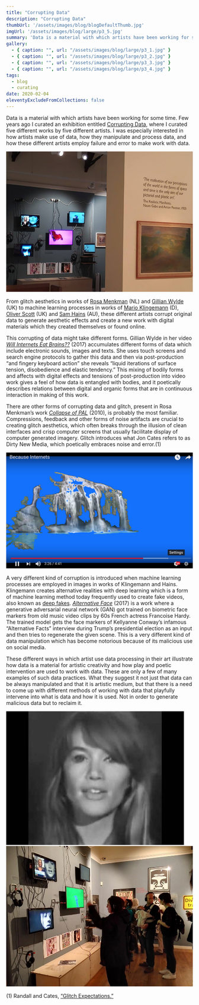 ```yaml
---
title: "Corrupting Data"
description: "Corrupting Data"
thumbUrl: '/assets/images/blog/blogDefaultThumb.jpg'
imgUrl: '/assets/images/blog/large/p3_5.jpg'
summary: 'Data is a material with which artists have been working for some time. Few years ago I curated an exhibition entitled Corrupting Data where I curated five different works by five different artists. I was especially interested in how artists make use of data, how they manipulate and process data, and how these different artists employ failure and error to make work with data.'
gallery:
  - { caption: "", url: "/assets/images/blog/large/p3_1.jpg" }
  - { caption: "", url: "/assets/images/blog/large/p3_2.jpg" }
  - { caption: "", url: "/assets/images/blog/large/p3_3.jpg" }
  - { caption: "", url: "/assets/images/blog/large/p3_4.jpg" }
tags:
  - blog
  - curating
date: 2020-02-04
eleventyExcludeFromCollections: false
---
```



Data is a material with which artists have been working for some time. Few years ago I curated an exhibition entitled [Corrupting Data](https://crptngdata.tumblr.com/), where I curated five different works by five different artists. I was especially interested in how artists make use of data, how they manipulate and process data, and how these different artists employ failure and error to make work with data.

<div class="columnImage">
  <img src="/assets/images/blog/large/p3_1.jpg"/>
  <div class="photoCreditNew"></div>
</div>

From glitch aesthetics in works of [Rosa Menkman](https://en.wikipedia.org/wiki/Rosa_Menkman) (NL) and [Gillian Wylde](https://www.falmouth.ac.uk/staff/gillian-wylde) (UK) to machine learning processes in works of [Mario Klingemann](https://en.wikipedia.org/wiki/Mario_Klingemann) (D), [Oliver Scott](http://cat.koept.net/) (UK) and [Sam Hains](http://samhains.com/) (AU), these different artists corrupt original data to generate aesthetic effects and create a new work with digital materials which they created themselves or found online.

This corrupting of data might take different forms. Gillian Wylde in her video [*Will Internets Eat Brains??*](https://www.youtube.com/watch?v=lPJBzBm7YMo) (2017) accumulates different forms of data which include electronic sounds, images and texts. She uses touch screens and search engine protocols to gather this data and then via post-production “and fingery keyboard action” she reveals “liquid iterations of surface tension, disobedience and elastic tendency.” This mixing of bodily forms and affects with digital effects and tensions of post-production into video work gives a feel of how data is entangled with bodies, and it poetically describes relations between digital and organic forms that are in continuous interaction in making of this work. 

There are other forms of corrupting data and glitch, present in Rosa Menkman’s work [*Collapse of PAL*](https://www.youtube.com/watch?v=5-XVkI1z1m8) (2010), is probably the most familiar. Compressions, feedback and other forms of noise artifacts are crucial to creating glitch aesthetics, which often breaks through the illusion of clean interfaces and crisp computer screens that usually facilitate display of computer generated imagery. Glitch introduces what Jon Cates refers to as Dirty New Media, which poetically embraces noise and error.(1)

<div class="columnImage">
  <img src="/assets/images/blog/large/p3_2.jpg"/>
  <div class="photoCreditNew"></div>
</div>

A very different kind of corruption is introduced when machine learning processes are employed in images in works of Klingemann and Hains. Klingemann creates alternative realities with deep learning which is a form of machine learning method today frequently used to create fake videos, also known as [deep fakes](https://en.wikipedia.org/wiki/Deepfake). [*Alternative Face*](https://www.youtube.com/watch?v=af_9LXhcebY) (2017) is a work where a generative adversarial neural network (GAN) got trained on biometric face markers from old music video clips by 60s French actress Francoise Hardy. The trained model gets the face markers of Kellyanne Conway’s infamous “Alternative Facts” interview during Trump’s presidential election as an input and then tries to regenerate the given scene. This is a very different kind of data manipulation which has become notorious because of its malicious use on social media.

These different ways in which artist use data processing in their art illustrate how data is a material for artistic creativity and how play and poetic intervention are used to work with data. These are only a few of many examples of such data practices. What they suggest it not just that data can be always manipulated and that it is artistic medium, but that there is a need to come up with different methods of working with data that playfully intervene into what is data and how it is used. Not in order to generate malicious data but to reclaim it. 

<div class="fullWidthHalfImage">
  <div class='imgWrap left'>
    <img src="/assets/images/blog/large/p3_3.jpg">
    <div class="photoCreditNew"></div>
  </div>
  <div class='imgWrap right'>
    <img src="/assets/images/blog/large/p3_4.jpg">
    <div class="photoCreditNew"></div>
  </div>
</div>


(1) Randall and Cates, [“Glitch Expectations.”](https://hyperallergic.com/134709/glitch-expectations-a-conversation-with-jon-cates/)